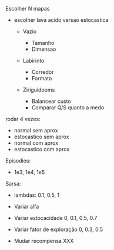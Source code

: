 Escolher N mapas
- escolher lava acido versao estocastica
    - Vazio
        - Tamanho
        - Dimensao
    - Labirinto
        - Corredor
        - Formato

    - Ziriguidooms
        - Balancear custo
        - Comparar Q/S quanto a medo

rodar 4 vezes:
- normal sem aprox
- estocastico sem aprox
- normal com aprox
- estocastico com aprox

Episodios:
 - 1e3, 1e4, 1e5

Sarsa:
- lambdas: 0.1, 0.5, 1

- Variar alfa
- Variar estocacidade 0, 0.1, 0.5, 0.7
- Variar fator de exploração 0, 0.3, 0.5
- Mudar recompensa  XXX
